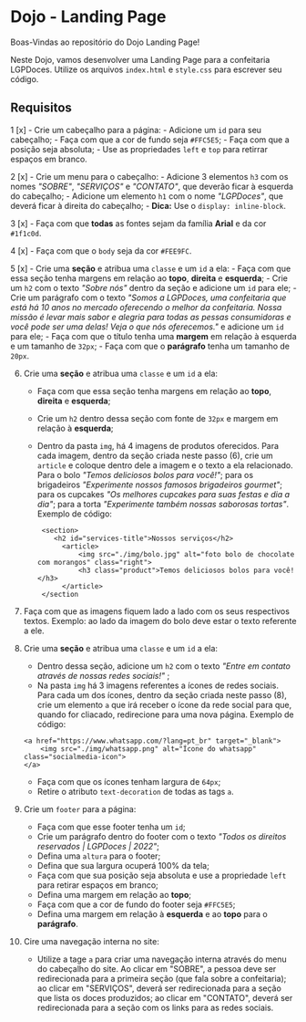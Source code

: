 # Dojo - Landing Page

Boas-Vindas ao repositório do Dojo Landing Page!

Neste Dojo, vamos desenvolver uma Landing Page para a confeitaria LGPDoces. Utilize os arquivos `index.html` e `style.css` para escrever seu código. 

## Requisitos

1 [x] - Crie um cabeçalho para a página:
    - Adicione um `id` para seu cabeçalho;
    - Faça com que a cor de fundo seja `#FFC5E5`;
    - Faça com que a posição seja absoluta; 
    - Use as propriedades `left` e `top` para retirrar espaços em branco. 
  
2 [x] - Crie um menu para o cabeçalho:
    - Adicione 3 elementos `h3` com os nomes *"SOBRE"*, *"SERVIÇOS"* e *"CONTATO"*, que deverão ficar à esquerda do cabeçalho; 
    - Adicione um elemento `h1` com o nome *"LGPDoces"*, que deverá ficar à direita do cabeçalho;
    - **Dica:** Use o `display: inline-block`.
  
3 [x] - Faça com que **todas** as fontes sejam da família **Arial** e da cor `#1f1c0d`.
   
4 [x] - Faça com que o `body` seja da cor `#FEE9FC`.
   
5 [x] - Crie uma **seção** e atribua uma `classe` e um `id` a ela:
    - Faça com que essa seção tenha margens em relação ao **topo**, **direita** e **esquerda**;
    - Crie um `h2` com o texto *"Sobre nós"* dentro da seção e adicione um `id` para ele;
    - Crie um parágrafo com o texto *"Somos a LGPDoces, uma confeitaria que está há 10 anos no mercado oferecendo o melhor da confeitaria. Nossa missão é levar         mais   sabor e alegria para todas as pessas consumidoras e você pode ser uma delas! Veja o que nós oferecemos."* e adicione um `id` para ele;
    - Faça com que o título tenha uma **margem** em relação à esquerda e um tamanho de `32px`;
    - Faça com que o **parágrafo** tenha um tamanho de `20px`. 
  
6. Crie uma **seção** e atribua uma `classe` e um `id` a ela:
    - Faça com que essa seção tenha margens em relação ao **topo**, **direita** e **esquerda**;
    - Crie um `h2` dentro dessa seção com fonte de `32px` e margem em relação à **esquerda**;
    - Dentro da pasta `img`, há 4 imagens de produtos oferecidos. Para cada imagem, dentro da seção criada neste passo (6), crie um `article` e coloque dentro dele a imagem e o texto a ela relacionado. Para o bolo *"Temos deliciosos bolos para você!"*; para os brigadeiros *"Experimente nossos famosos brigadeiros gourmet"*; para os cupcakes *"Os melhores cupcakes para suas festas e dia a dia"*; para a torta *"Experimente também nossas saborosas tortas"*. Exemplo de código:

      ```
       <section>
          <h2 id="services-title">Nossos serviços</h2>
            <article>
                <img src="./img/bolo.jpg" alt="foto bolo de chocolate com morangos" class="right">
                <h3 class="product">Temos deliciosos bolos para você!</h3>
            </article> 
       </section
      ```  

7. Faça com que as imagens fiquem lado a lado com os seus respectivos textos. Exemplo: ao lado da imagem do bolo deve estar o texto referente a ele.
    
8. Crie uma **seção** e atribua uma `classe` e um `id` a ela:
    - Dentro dessa seção, adicione um `h2` com o texto *"Entre em contato através de nossas redes sociais!"* ;
    - Na pasta `img` há 3 imagens referentes a ícones de redes sociais. Para cada um dos ícones, dentro da seção criada neste passo (8), crie um elemento `a` que irá receber o ícone da rede social para que, quando for cliacado, redirecione para uma nova página. Exemplo de código:
  
    ```
    <a href="https://www.whatsapp.com/?lang=pt_br" target="_blank">
        <img src="./img/whatsapp.png" alt="Ícone do whatsapp" class="socialmedia-icon">
    </a>
    ```

    - Faça com que os ícones tenham largura de `64px`;
    - Retire o atributo `text-decoration` de todas as tags `a`.
  
9.  Crie um `footer` para a página:
    - Faça com que esse footer tenha um `id`; 
    - Crie um parágrafo dentro do footer com o texto *"Todos os direitos reservados | LGPDoces | 2022"*;
    - Defina uma `altura` para o footer; 
    - Defina que sua largura ocuperá 100% da tela;
    - Faça com que sua posição seja absoluta e use a propriedade `left` para retirar espaços em branco; 
    - Defina uma margem em relação ao **topo**;
    - Faça com que a cor de fundo do footer seja `#FFC5E5`;
    - Defina uma margem em relação à **esquerda** e ao **topo** para o **parágrafo**.
  
10. Cire uma navegação interna no site:
    - Utilize a tage `a` para criar uma navegação interna através do menu do cabeçalho do site. Ao clicar em "SOBRE", a pessoa deve ser redirecionada para a primeira seção (que fala sobre a confeitaria); ao clicar em "SERVIÇOS", deverá ser redirecionada para a seção que lista os doces produzidos; ao clicar em "CONTATO", deverá ser redirecionada para a seção com os links para as redes sociais. 
